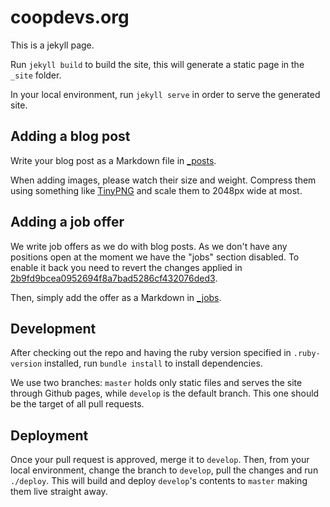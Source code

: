 # coopdevs.org

This is a jekyll page. 

Run `jekyll build` to build the site, this will generate a static page in the `_site` folder.

In your local environment, run `jekyll serve` in order to serve the generated site.

## Adding a blog post

Write your blog post as a Markdown file in [_posts](https://github.com/coopdevs/coopdevs.github.io/tree/master/_posts).

When adding images, please watch their size and weight. Compress them using something like [TinyPNG](https://tinypng.com/) and scale them to 2048px wide at most.

## Adding a job offer

We write job offers as we do with blog posts. As we don't have any positions open at the moment we have the "jobs" section disabled. To enable it back you need to revert the changes applied in [2b9fd9bcea0952694f8a7bad5286cf432076ded3](https://github.com/coopdevs/coopdevs.github.io/pull/45/commits/2b9fd9bcea0952694f8a7bad5286cf432076ded3).

Then, simply add the offer as a Markdown in [_jobs](https://github.com/coopdevs/coopdevs.github.io/tree/master/_jobs).

## Development

After checking out the repo and having the ruby version specified in `.ruby-version` installed, run `bundle install` to install dependencies.

We use two branches: `master` holds only static files and serves the site through Github pages, while `develop` is the default branch. This one should be the target of all pull requests.

## Deployment

Once your pull request is approved, merge it to `develop`. Then, from your local environment, change the branch to `develop`, pull the changes and run `./deploy`. This will build and deploy `develop`'s contents to `master` making them live straight away.
